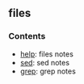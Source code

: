 ## files

### Contents
* [help](help.md): files notes
* [sed](sed.md): sed notes
* [grep](grep.md): grep notes

